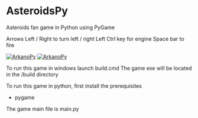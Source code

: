 # AsteroidsPy
Asteroids fan game in Python using PyGame

Arrows Left / Right to turn left / right
Left Ctrl key for engine
Space bar to fire

[![ArkanoPy](https://i9.ytimg.com/vi_webp/M73QxTq9Vvg/mq1.webp?sqp=CIymmpsG-oaymwEmCMACELQB8quKqQMa8AEB-AHUBoAC4AOKAgwIABABGBYgVyh_MA8=&rs=AOn4CLAoz2uTsFnHZCcn3fBQhVf0dxxHnQ)](https://youtu.be/M73QxTq9Vvg)
[![ArkanoPy](https://i9.ytimg.com/vi_webp/M73QxTq9Vvg/mq3.webp?sqp=CIymmpsG-oaymwEmCMACELQB8quKqQMa8AEB-AHUBoAC4AOKAgwIABABGH8gOCgrMA8=&rs=AOn4CLAu2UCr0v5TXQca9a3li96v6Khs9g)](https://youtu.be/M73QxTq9Vvg)

To run this game in windows launch build.cmd
The game exe will be located in the /build directory

To run this game in python, first install the prerequisites
- pygame

The game main file is main.py



